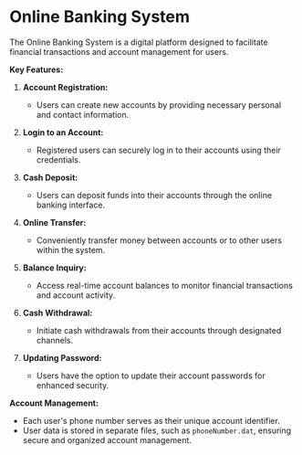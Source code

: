 

# Online Banking System

The Online Banking System is a digital platform designed to facilitate financial transactions and account management for users.

**Key Features:**

1. **Account Registration:**
   - Users can create new accounts by providing necessary personal and contact information.

2. **Login to an Account:**
   - Registered users can securely log in to their accounts using their credentials.

3. **Cash Deposit:**
   - Users can deposit funds into their accounts through the online banking interface.

4. **Online Transfer:**
   - Conveniently transfer money between accounts or to other users within the system.

5. **Balance Inquiry:**
   - Access real-time account balances to monitor financial transactions and account activity.

6. **Cash Withdrawal:**
   - Initiate cash withdrawals from their accounts through designated channels.

7. **Updating Password:**
   - Users have the option to update their account passwords for enhanced security.

**Account Management:**

- Each user's phone number serves as their unique account identifier.
- User data is stored in separate files, such as `phoneNumber.dat`, ensuring secure and organized account management.


